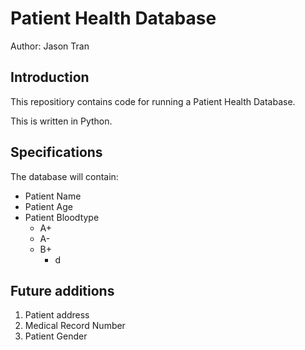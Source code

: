 # Patient Health Database

Author: Jason Tran

## Introduction
This repositiory contains code for running a Patient Health Database.  

This is written in Python. 

## Specifications
The database will contain:
* Patient Name
* Patient Age
* Patient Bloodtype
  - A+
  - A-
  - B+
    * d

## Future additions
1. Patient address
1. Medical Record Number
1. Patient Gender